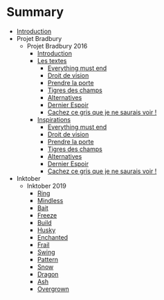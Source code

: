 # Summary

* [Introduction](README.md)
* Projet Bradbury
  * Projet Bradbury 2016
    * [Introduction](projet_bradbury/2016/README.md)
    * [Les textes](projet_bradbury/2016/textes/textes.md)
       *  [Everything must end](projet_bradbury/2016/textes/everything_must_end.md)
       *  [Droit de vision](projet_bradbury/2016/textes/droit_de_vision.md)
       *  [Prendre la porte](projet_bradbury/2016/textes/prendre_la_porte.md)
       *  [Tigres des champs](projet_bradbury/2016/textes/tigres_des_champs.md)
       *  [Alternatives](projet_bradbury/2016/textes/alternatives.md)
       *  [Dernier Espoir](projet_bradbury/2016/textes/dernier_espoir.md)
       *  [Cachez ce gris que je ne saurais voir !](projet_bradbury/2016/textes/gris.md)
    * [Inspirations](projet_bradbury/2016/explications_textes/inspirations.md)
       *  [Everything must end](projet_bradbury/2016/explications_textes/everything_must_end.md)
       *  [Droit de vision](projet_bradbury/2016/explications_textes/droit_de_vision.md)
       *  [Prendre la porte](projet_bradbury/2016/explications_textes/prendre_la_porte.md)
       *  [Tigres des champs](projet_bradbury/2016/explications_textes/tigres_des_champs.md)
       *  [Alternatives](projet_bradbury/2016/explications_textes/alternatives.md)
       *  [Dernier Espoir](projet_bradbury/2016/explications_textes/dernier_espoir.md)
       *  [Cachez ce gris que je ne saurais voir !](projet_bradbury/2016/explications_textes/gris.md)
* Inktober
  * Inktober 2019
    * [Ring](inktober/2019/ring.md)
    * [Mindless](inktober/2019/mindless.md)
    * [Bait](inktober/2019/bait.md)
    * [Freeze](inktober/2019/freeze.md)
    * [Build](inktober/2019/build.md)
    * [Husky](inktober/2019/husky.md)
    * [Enchanted](inktober/2019/enchanted.md)
    * [Frail](inktober/2019/frail.md)
    * [Swing](inktober/2019/swing.md)
    * [Pattern](inktober/2019/pattern.md)
    * [Snow](inktober/2019/snow.md)
    * [Dragon](inktober/2019/dragon.md)
    * [Ash](inktober/2019/ash.md)
    * [Overgrown](inktober/2019/overground.md)
